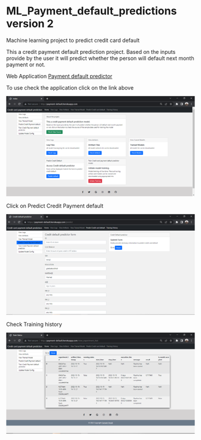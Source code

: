 # ML_Payment_default_predictions version 2
Machine learning project to predict credit card default

This a credit payment default prediction project.
Based on the inputs provide by the user it will predict whether the person will default next month payment or not.

Web Application [Payment default predictor](http://payment-default.herokuapp.com/)

To use check the application click on the link above

![index](docs/Index.PNG)

Click on Predict Credit Payment default

![prediction_page](docs/Prediction_page.PNG)

Check Training history

![history](docs/Training_history.PNG)